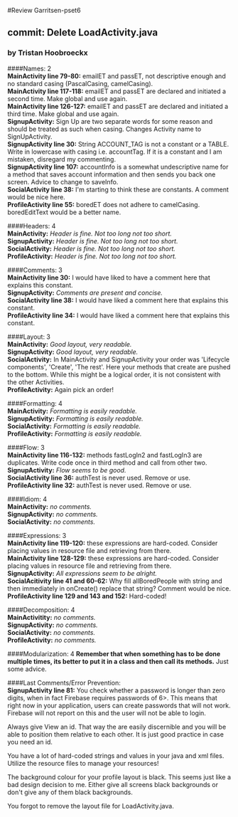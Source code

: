 #Review Garritsen-pset6
## commit: Delete LoadActivity.java
### by Tristan Hoobroeckx

####Names: 2  
**MainActivity line 79-80:** emailET and passET, not descriptive enough and no standard casing (PascalCasing, camelCasing).  
**MainActivity line 117-118:** emailET and passET are declared and initiated a second time. Make global and use again.  
**MainActivity line 126-127:** emailET and passET are declared and initiated a third time. Make global and use again.  
**SignupActivity:** Sign Up are two separate words for some reason and should be treated as such when casing. Changes Activity name to SignUpActivity.  
**SignupActivity line 30:** String ACCOUNT_TAG is not a constant or a TABLE. Write in lowercase with casing i.e. accountTag. If it is a constant and I am mistaken, disregard my commenting.  
**SignupActivity line 107:** accountInfo is a somewhat undescriptive name for a method that saves account information and then sends you back one screen. Advice to change to saveInfo.  
**SocialActivity line 38:** I'm starting to think these are constants. A comment would be nice here.  
**ProfileActivity line 55:** boredET does not adhere to camelCasing. boredEditText would be a better name.

####Headers: 4  
**MainActivity:** *Header is fine. Not too long not too short.*  
**SignupActivity:** *Header is fine. Not too long not too short.*  
**SocialActivity:** *Header is fine. Not too long not too short.*    
**ProfileActivity:** *Header is fine. Not too long not too short.*

####Comments: 3  
**MainActivity line 30:** I would have liked to have a comment here that explains this constant.  
**SignupActivity:** *Comments are present and concise.*  
**SocialActivity line 38:** I would have liked a comment here that explains this constant.  
**ProfileActivity line 34:** I would have liked a comment here that explains this constant.  

  
####Layout: 3  
**MainActivity:** *Good layout, very readable.*  
**SignupActivity:** *Good layout, very readable.*  
**SocialActivity:** In MainActivity and SignupActivity your order was 'Lifecycle components', 'Create', 'The rest'. Here your methods that create are pushed to the bottom. While this might be a logical order, it is not consistent with the other Activities.  
**ProfileActivity:** Again pick an order!


####Formatting: 4  
**MainActivity:** *Formatting is easily readable.*  
**SignupActivity:** *Formatting is easily readable.*  
**SocialActivity:** *Formatting is easily readable.*  
**ProfileActivity:** *Formatting is easily readable.*

####Flow: 3  
**MainActivity line 116-132:** methods fastLogIn2 and fastLogIn3 are duplicates. Write code once in third method and call from other two.  
**SignupActivity:** *Flow seems to be good.*  
**SocialActivity line 36:** authTest is never used. Remove or use.  
**ProfileActivity line 32:** authTest is never used. Remove or use.

####Idiom: 4  
**MainActivity:** *no comments.*  
**SignupActivity:** *no comments.*  
**SocialActivity:** *no comments.*

####Expressions: 3  
**MainActivity line 119-120:** these expressions are hard-coded. Consider placing values in resource file and retrieving from there.  
**MainActivity line 128-129:** these expressions are hard-coded. Consider placing values in resource file and retrieving from there.  
**SignupActivity:** *All expressions seem to be alright.*  
**SocialAcitivity line 41 and 60-62:** Why fill allBoredPeople with string and then immediately in onCreate() replace that string? Comment would be nice.  
**ProfileActivity line 129 and 143 and 152:** Hard-coded!

####Decomposition: 4  
**MainActivitity:** *no comments.*  
**SignupActivity:** *no comments.*  
**SocialActivity:** *no comments.*  
**ProfileActivity:** *no comments.*

####Modularization: 4
**Remember that when something has to be done multiple times, its better to put it in a class and then call its methods.** Just some advice.

####Last Comments/Error Prevention:  
**SignupActivity line 81:** You check whether a password is longer than zero digits, when in fact Firebase requires passwords of 6>. This means that right now in your application, users can create passwords that will not work. Firebase will not report on this and the user will not be able to login. 

Always give View an id. That way the are easily discernible and you will be able to position them relative to each other. It is just good practice in case you need an id.

You have a lot of hard-coded strings and values in your java and xml files. Utilize the resource files to manage your resources!

The background colour for your profile layout is black. This seems just like a bad design decision to me. Either give all screens black backgrounds or don't give any of them black backgrounds. 

You forgot to remove the layout file for LoadActivity.java.

